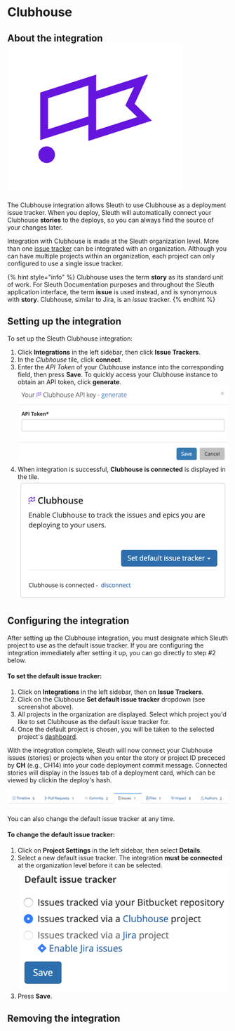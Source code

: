 # Clubhouse

## About the integration ![](../../.gitbook/assets/clubhouse.png) 

The Clubhouse integration allows Sleuth to use Clubhouse as a deployment issue tracker. When you deploy, Sleuth will automatically connect your Clubhouse **stories** to the deploys, so you can always find the source of your changes later. 

Integration with Clubhouse is made at the Sleuth organization level. More than one [issue tracker](./) can be integrated with an organization. Although you can have multiple projects within an organization, each project can only configured to use a single issue tracker. 

{% hint style="info" %}
Clubhouse uses the term **story** as its standard unit of work. For Sleuth Documentation purposes and throughout the Sleuth application interface, the term **issue** is used instead, and is synonymous with **story**. Clubhouse, similar to Jira, is an _issue_ tracker. 
{% endhint %}

## Setting up the integration

To set up the Sleuth Clubhouse integration:

1. Click **Integrations** in the left sidebar, then click **Issue Trackers**. 
2. In the _Clubhouse_ tile, click **connect**. 
3. Enter the _API Token_ of your Clubhouse instance into the corresponding field, then press **Save**. To quickly access your Clubhouse instance to obtain an API token, click **generate**.   ![](../../.gitbook/assets/clubhouse-api-key.png) 
4. When integration is successful, **Clubhouse is connected** is displayed in the tile.  ![](../../.gitbook/assets/clubhouse-connect-success.png) 

## Configuring the integration

After setting up the Clubhouse integration, you must designate which Sleuth project to use as the default issue tracker. If you are configuring the integration immediately after setting it up, you can go directly to step \#2 below. 

#### To set the default issue tracker: 

1. Click on **Integrations** in the left sidebar, then on **Issue Trackers**. 
2. Click on the Clubhouse **Set default issue tracker** dropdown \(see screenshot above\).
3. All projects in the organization are displayed. Select which project you'd like to set Clubhouse as the default issue tracker for. 
4. Once the default project is chosen, you will be taken to the selected project's [dashboard](../../dashboard.md). 

With the integration complete, Sleuth will now connect your Clubhouse issues \(stories\) or projects when you enter the story or project ID prececed by **CH** \(e.g., CH14\) into your code deployment commit message. Connected stories will display in the Issues tab of a deployment card, which can be viewed by clickin the deploy's hash. 

![Connected Clubhouse issues \(stories\) are available in the Issues tab](../../.gitbook/assets/issues-tab-deploy-card.png)

You can also change the default issue tracker at any time. 

#### To change the default issue tracker: 

1. Click on **Project Settings** in the left sidebar, then select **Details**. 
2. Select a new default issue tracker. The integration **must be connected** at the organization level before it can be selected.  ![](../../.gitbook/assets/clubhouse-default-issue-tracker.png) 
3. Press **Save**.  

## Removing the integration

